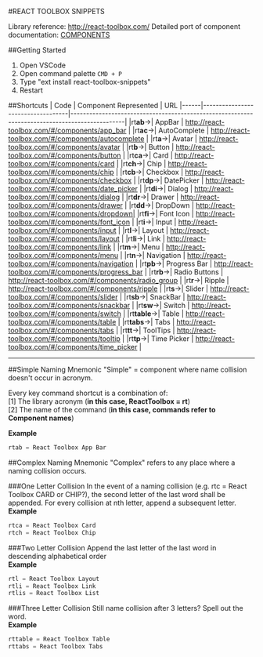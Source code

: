 #REACT TOOLBOX SNIPPETS

Library reference: http://react-toolbox.com/
Detailed port of component documentation: [COMPONENTS](docs/COMPONENTS.MD)

##Getting Started
1. Open VSCode 
2. Open command palette ```CMD + P```
3. Type "ext install react-toolbox-snippets"
4. Restart


##Shortcuts
| Code | Component Represented             | URL
|------|-----------------------------------|-----------------------------------------------------------------------------------------------|
|rt**ab**&rarr;| AppBar | http://react-toolbox.com/#/components/app_bar |
|rt**ac**&rarr;| AutoComplete | http://react-toolbox.com/#/components/autocomplete |
|rt**a**&rarr;| Avatar | http://react-toolbox.com/#/components/avatar |
|rt**b**&rarr;| Button | http://react-toolbox.com/#/components/button |
|rt**ca**&rarr;| Card | http://react-toolbox.com/#/components/card |
|rt**ch**&rarr;| Chip | http://react-toolbox.com/#/components/chip |
|rt**cb**&rarr;| Checkbox | http://react-toolbox.com/#/components/checkbox |
|rt**dp**&rarr;| DatePicker | http://react-toolbox.com/#/components/date_picker |
|rt**di**&rarr;| Dialog | http://react-toolbox.com/#/components/dialog |
|rt**dr**&rarr;| Drawer | http://react-toolbox.com/#/components/drawer |
|rt**dd**&rarr;| DropDown | http://react-toolbox.com/#/components/dropdown|
|rt**fi**&rarr;| Font Icon | http://react-toolbox.com/#/components/font_icon |
|rt**i**&rarr;| Input | http://react-toolbox.com/#/components/input |
|rt**l**&rarr;| Layout | http://react-toolbox.com/#/components/layout |
|rt**li**&rarr;| Link | http://react-toolbox.com/#/components/link |
|rt**m**&rarr;| Menu | http://react-toolbox.com/#/components/menu |
|rt**n**&rarr;| Navigation | http://react-toolbox.com/#/components/navigation |
|rt**pb**&rarr;| Progress Bar | http://react-toolbox.com/#/components/progress_bar |
|rt**rb**&rarr;| Radio Buttons | http://react-toolbox.com/#/components/radio_group |
|rt**r**&rarr;| Ripple | http://react-toolbox.com/#/components/ripple |
|rt**s**&rarr;| Slider | http://react-toolbox.com/#/components/slider |
|rt**sb**&rarr;| SnackBar | http://react-toolbox.com/#/components/snackbar |
|rt**sw**&rarr;| Switch | http://react-toolbox.com/#/components/switch |
|rt**table**&rarr;| Table | http://react-toolbox.com/#/components/table |
|rt**tabs**&rarr;| Tabs | http://react-toolbox.com/#/components/tabs |
|rt**tt**&rarr;| ToolTips | http://react-toolbox.com/#/components/tooltip |
|rt**tp**&rarr;| Time Picker | http://react-toolbox.com/#/components/time_picker |


-------------------------


##Simple Naming Mnemonic
"Simple" = component where name collision doesn't occur in acronym. 

Every key command shortcut is a combination of:  
[1] The library acronym (__in this case, ReactToolbox = rt__)  
[2] The name of the command (__in this case, commands refer to Component names__)

**Example**
```javascript
rtab = React Toolbox App Bar 
```

##Complex Naming Mnemonic 
"Complex" refers to any place where a naming collision occurs.  


###One Letter Collision
In the event of a naming collision (e.g. rtc = React Toolbox CARD or CHIP?), the second letter of the last word shall be appended.
For every collision at nth letter, append a subsequent letter.   
**Example**
```javascript
rtca = React Toolbox Card
rtch = React Toolbox Chip
```

###Two Letter Collision
Append the last letter of the last word in descending alphabetical order  
**Example**
```javascript
rtl = React Toolbox Layout
rtli = React Toolbox Link
rtlis = React Toolbox List
``` 

###Three Letter Collision
Still name collision after 3 letters? Spell out the word.  
**Example**
```javascript
rttable = React Toolbox Table
rttabs = React Toolbox Tabs
```